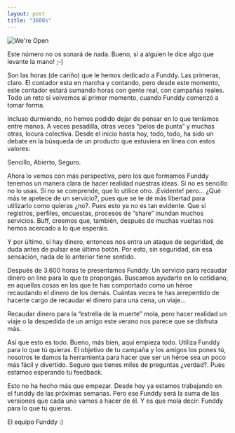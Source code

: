 ```yaml
---
layout: post
title: "3600s"
---
```


![We're Open](http://media.tumblr.com/512de35841fec35d49caf258998881d0/tumblr_inline_mjn6r8TQuP1qz4rgp.png)

Este número no os sonará de nada. Bueno, si a alguien le dice algo que levante la mano! ;-) 

Son las horas (de cariño) que le hemos dedicado a Funddy. Las primeras, claro. El contador esta en marcha y contando, pero desde este momento, este contador estará sumando horas con gente real, con campañas reales. Todo un reto si volvemos al primer momento, cuando Funddy comenzó a tomar forma.

Incluso durmiendo, no hemos podido dejar de pensar en lo que teníamos entre manos. A veces pesadilla, otras veces “pelos de punta” y muchas otras, locura colectiva. Desde el inicio hasta hoy, todo, todo, ha sido un debate en la búsqueda de un producto que estuviera en línea con estos valores: 

Sencillo, Abierto, Seguro. 

Ahora lo vemos con más perspectiva, pero los que formamos Funddy tenemos un manera clara de hacer realidad nuestras ideas. Si no es sencillo no lo usas. Si no se comprende, que lo utilice otro. ¡Evidente! pero… ¿Qué más te apetece de un servicio?, pues que se te dé más libertad para utilizarlo como quieras ¿no?. Pues esto ya no es tan evidente. Que si registros, perfiles, encuestas, procesos de “share” inundan muchos servicios. Buff, creemos que, también, después de muchas vueltas nos hemos acercado a lo que esperáis. 

Y por último, si hay dinero, entonces nos entra un ataque de seguridad, de duda antes de pulsar ese último botón. Por esto, sin seguridad, sin esa sensación, nada de lo anterior tiene sentido. 

Después de 3.600 horas te presentamos Funddy. Un servicio para recaudar dinero on line para lo que te propongas. Buscamos ayudarte en lo cotidiano, en aquellas cosas en las que te has comportado como un héroe recaudando el dinero de los demás. Cuántas veces te has arrepentido de hacerte cargo de recaudar el dinero para una cena, un viaje…

Recaudar dinero para la “estrella de la muerte” mola, pero hacer realidad un viaje o la despedida de un amigo este verano nos parece que se disfruta más. 

Así que esto es todo. Bueno, más bien, aquí empieza todo. Utiliza  Funddy para lo que tú quieras. El objetivo de tu campaña y los amigos los pones tú, nosotros te damos la herramienta para hacer que ser un héroe sea un poco más fácil y divertido. Seguro que tienes miles de preguntas ¿verdad?. Pues estamos esperando tu feedback. 

Esto no ha hecho más que empezar. Desde hoy ya estamos trabajando en el funddy de las próximas semanas. Pero ese Funddy será  la suma de las versiones que cada uno vamos a hacer de él. Y es que mola decir: Funddy para lo que tú quieras.

El equipo Funddy :)